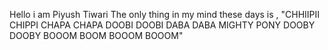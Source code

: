 Hello i am Piyush Tiwari 
The only thing in my mind these days is ,
"CHHIIPII CHIPPI CHAPA CHAPA DOOBI DOOBI DABA DABA MIGHTY PONY DOOBY DOOBY BOOOM BOOM BOOOM BOOOM"
